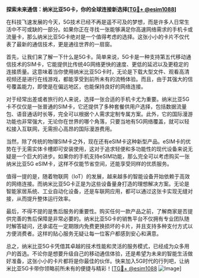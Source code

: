 **探索未来通信：纳米比亚5G卡，你的全球连接新选择[[TG💪+ @esim1088](https://t.me/s/esim1088)]**

在科技飞速发展的今天，5G技术已经不再是遥不可及的梦想，而是许多人日常生活中不可或缺的一部分。如果你正在寻找一张能够满足你高速网络需求的手机卡或流量卡，那么纳米比亚5G卡绝对是一个值得考虑的选择。这张小小的卡片不仅代表了最新的通信技术，更是通往世界的一扇窗。

首先，让我们来了解一下什么是5G卡。简单来说，5G卡是一种支持第五代移动通信技术的SIM卡，它能提供比传统4G网络更快的速度、更低的延迟以及更稳定的连接质量。这意味着当你使用纳米比亚5G卡时，无论是下载大型文件、观看高清视频还是进行在线游戏，都能享受到前所未有的流畅体验。而且，由于其强大的信号覆盖能力，即使是在偏远地区，也能保持良好的网络连接。

对于经常出差或者旅行的人来说，选择一张合适的手机卡尤为重要。纳米比亚5G卡不仅仅是一张普通的SIM卡，它还提供了多种套餐供用户选择，包括数据流量包、语音通话时长等，完全可以根据个人需求定制专属方案。此外，它的国际漫游功能也非常强大，无论你在世界的哪个角落，只要当地有5G网络覆盖，就可以轻松接入互联网，无需担心高昂的国际漫游费用。

当然，除了传统的物理SIM卡之外，现在还有eSIM卡这种新型产品。eSIM卡的优势在于无需实体卡槽即可安装使用，这对于追求轻便和多功能性的现代设备来说无疑是一个巨大的进步。如果你的手机支持eSIM功能，那么完全可以考虑购买一张纳米比亚5G eSIM卡，这样不仅能节省空间，还能享受同样的优质服务。

值得一提的是，随着物联网（IoT）的发展，越来越多的智能设备开始依赖于高效的网络连接。而纳米比亚5G卡正是为这些设备量身打造的理想解决方案。无论是智能家居系统、工业自动化设备，还是车联网应用，都可以通过这张卡实现无缝对接，从而提升整体运行效率。

最后，不得不提的是售后服务的重要性。购买任何一款产品之前，了解商家是否提供完善的售后保障是非常必要的。纳米比亚5G卡的销售平台不仅拥有专业团队随时解答疑问，还承诺在一定期限内免费更换损坏的卡片，并且支持多种支付方式以方便消费者。这样的贴心服务无疑让每一位客户都感到安心和满意。

总之，纳米比亚5G卡凭借其卓越的技术性能和灵活的服务模式，已经成为众多用户的首选。不论你是想要升级自己的移动通信体验，还是希望为未来的智能生活做好准备，这张小小的卡片都将是你最佳的伙伴。快来加入5G时代的行列吧，让纳米比亚5G卡带你领略前所未有的便捷与精彩！[[TG💪+ @esim1088](https://t.me/s/esim1088) ![Image](https://i.postimg.cc/4NQfJmqS/Snipaste-2025-05-13-00-14-12.png)]